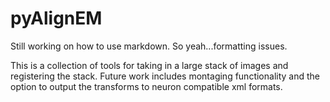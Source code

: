# pyAlignEM

Still working on how to use markdown. So yeah...formatting issues.

This is a collection of tools for taking in a large stack of images and registering the stack.
Future work includes montaging functionality and the option to output the transforms to neuron compatible xml formats.

